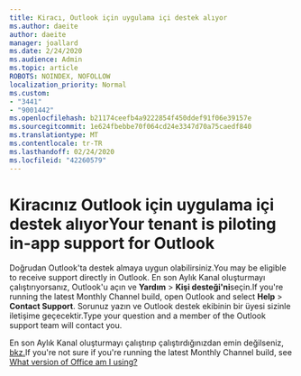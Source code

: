 ```yaml
---
title: Kiracı, Outlook için uygulama içi destek alıyor
ms.author: daeite
author: daeite
manager: joallard
ms.date: 2/24/2020
ms.audience: Admin
ms.topic: article
ROBOTS: NOINDEX, NOFOLLOW
localization_priority: Normal
ms.custom:
- "3441"
- "9001442"
ms.openlocfilehash: b21174ceefb4a9222854f450ddef91f06e39157e
ms.sourcegitcommit: 1e624fbebbe70f064cd24e3347d70a75caedf840
ms.translationtype: MT
ms.contentlocale: tr-TR
ms.lasthandoff: 02/24/2020
ms.locfileid: "42260579"
---
```

# <a name="your-tenant-is-piloting-in-app-support-for-outlook"></a><span data-ttu-id="511bc-102">Kiracınız Outlook için uygulama içi destek alıyor</span><span class="sxs-lookup"><span data-stu-id="511bc-102">Your tenant is piloting in-app support for Outlook</span></span>

<span data-ttu-id="511bc-103">Doğrudan Outlook'ta destek almaya uygun olabilirsiniz.</span><span class="sxs-lookup"><span data-stu-id="511bc-103">You may be eligible to receive support directly in Outlook.</span></span> <span data-ttu-id="511bc-104">En son Aylık Kanal oluşturmayı çalıştırıyorsanız, Outlook'u açın ve **Yardım** > **Kişi desteği'ni**seçin.</span><span class="sxs-lookup"><span data-stu-id="511bc-104">If you're running the latest Monthly Channel build, open Outlook and select **Help** > **Contact Support**.</span></span> <span data-ttu-id="511bc-105">Sorunuz yazın ve Outlook destek ekibinin bir üyesi sizinle iletişime geçecektir.</span><span class="sxs-lookup"><span data-stu-id="511bc-105">Type your question and a member of the Outlook support team will contact you.</span></span>

<span data-ttu-id="511bc-106">En son Aylık Kanal oluşturmayı çalıştırıp çalıştırdığınızdan emin değilseniz, [bkz.](https://support.office.com/article/932788B8-A3CE-44BF-BB09-E334518B8B19)</span><span class="sxs-lookup"><span data-stu-id="511bc-106">If you're not sure if you're running the latest Monthly Channel build, see [What version of Office am I using?](https://support.office.com/article/932788B8-A3CE-44BF-BB09-E334518B8B19)</span></span>